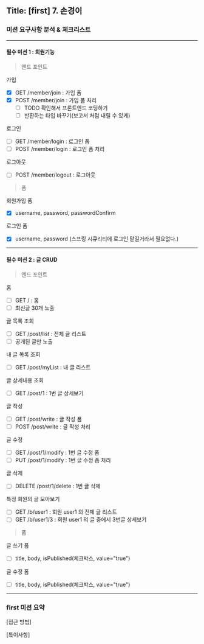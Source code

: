 ## Title: [first] 7. 손경이

### 미션 요구사항 분석 & 체크리스트
***
#### 필수 미션 1 : 회원기능
> 엔드 포인트

가입
- [X] GET /member/join : 가입 폼
- [X] POST /member/join : 가입 폼 처리
  - [ ] TODO 확인해서 프론트엔드 코딩하기
  - [ ] 반환하는 타입 바꾸기(보고서 처럼 내릴 수 있게)

로그인
- [ ] GET /member/login : 로그인 폼
- [ ] POST /member/login : 로그인 폼 처리

로그아웃
- [ ] POST /member/logout : 로그아웃

> 폼

회원가입 폼
- [X] username, password, passwordConfirm

로그인 폼
- [X] username, password (스프링 시큐리티에 로그인 맡길거라서 필요없다.)

***
#### 필수 미션 2 : 글 CRUD
> 엔드 포인트

홈
- [ ] GET / : 홈
- [ ] 최신글 30개 노출

글 목록 조회
- [ ] GET /post/list : 전체 글 리스트
- [ ] 공개된 글만 노출

내 글 목록 조회
- [ ] GET /post/myList : 내 글 리스트

글 상세내용 조회
- [ ] GET /post/1 : 1번 글 상세보기

글 작성
- [ ] GET /post/write : 글 작성 폼
- [ ] POST /post/write : 글 작성 처리

글 수정
- [ ] GET /post/1/modify : 1번 글 수정 폼
- [ ] PUT /post/1/modify : 1번 글 수정 폼 처리

글 삭제
- [ ] DELETE /post/1/delete : 1번 글 삭제

특정 회원의 글 모아보기
- [ ] GET /b/user1 : 회원 user1 의 전체 글 리스트
- [ ] GET /b/user1/3 : 회원 user1 의 글 중에서 3번글 상세보기

> 폼

글 쓰기 폼
- [ ] title, body, isPublished(체크박스, value="true")

글 수정 폼
- [ ] title, body, isPublished(체크박스, value="true")

<hr>

### first 미션 요약

[접근 방법]



[특이사항]

